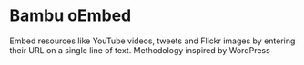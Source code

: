 # Bambu oEmbed

Embed resources like YouTube videos, tweets and Flickr images by entering their URL on a single line of text.
Methodology inspired by WordPress
